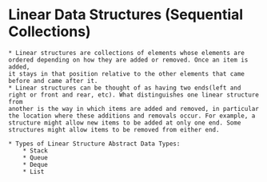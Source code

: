 # Linear Data Structures (Sequential Collections)
	* Linear structures are collections of elements whose elements are ordered depending on how they are added or removed. Once an item is added,
	it stays in that position relative to the other elements that came before and came after it.
	* Linear structures can be thought of as having two ends(left and right or front and rear, etc). What distinguishes one linear structure from
	another is the way in which items are added and removed, in particular the location where these additions and removals occur. For example, a
	structure might allow new items to be added at only one end. Some structures might allow items to be removed from either end.

	* Types of Linear Structure Abstract Data Types:
		* Stack
		* Queue
		* Deque
		* List